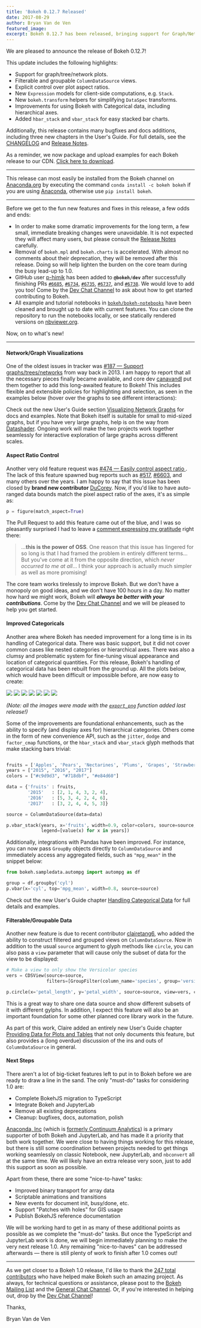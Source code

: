 ```yaml
---
title: 'Bokeh 0.12.7 Released'
date: 2017-08-29
author: Bryan Van de Ven
featured_image:
excerpt: Bokeh 0.12.7 has been released, bringing support for Graph/Network visualizations and JupyterLab!
---
```


We are pleased to announce the release of Bokeh 0.12.7!

This update includes the following highlights:

* Support for graph/tree/network plots.
* Filterable and groupable `ColumnDataSource` views.
* Explicit control over plot aspect ratios.
* New `Expression` models for client-side computations, e.g. `Stack`.
* New `bokeh.transform` helpers for simplifying `DataSpec` transforms.
* Improvements for using Bokeh with Categorical data, including hierarchical axes.
* Added `hbar_stack` and `vbar_stack` for easy stacked bar charts.

Additionally, this release contains many bugfixes and docs additions,
including three new chapters in the User's Guide.
For full details, see the [CHANGELOG](https://github.com/bokeh/bokeh/blob/master/CHANGELOG)
and [Release Notes](https://bokeh.pydata.org/en/0.12.7/docs/releases/0.12.7.html).

As a reminder, we now package and upload examples for each Bokeh release
to our CDN. [Click here to download](https://cdn.pydata.org/bokeh/examples/examples-0.12.7.zip).

-----

This release can most easily be installed from the Bokeh channel on
[Anaconda.org](https://anaconda.org/bryanv/dashboard) by executing the
command ``conda install -c bokeh bokeh`` if you are using
[Anaconda](https://www.anaconda.com/downloads), otherwise use ``pip install bokeh``.

-----

Before we get to the fun new features and fixes in this release, a few odds and ends:

* In order to make some dramatic improvements for the long term, a few small, immediate
breaking changes were unavoidable. It is not expected they will affect many users, but
please consult the
[Release Notes](https://bokeh.pydata.org/en/0.12.7/docs/releases/0.12.7.html)
carefully.
* Removal of `bokeh.mpl` and `bokeh.charts` is accelerated. With almost no comments
about their deprecation, they will be removed after this release.
Doing so will help lighten the burden on the core team during the busy
lead-up to 1.0.
* GitHub user [p-himik](https://github.com/p-himik) has been added to **`@bokeh/dev`**
after successfully finishing PRs
[`#6685`](https://github.com/bokeh/bokeh/pull/6685),
[`#6734`](https://github.com/bokeh/bokeh/pull/6734),
[`#6735`](https://github.com/bokeh/bokeh/pull/6735),
[`#6737`](https://github.com/bokeh/bokeh/pull/6737),
and [`#6738`](https://github.com/bokeh/bokeh/pull/6738).
We would love to add you too! Come by the [Dev Chat Channel](https://gitter.im/bokeh/bokeh-dev)
to ask about how to get started contributing to Bokeh.
* All example and tutorial notebooks in
[`bokeh/bokeh-notebooks`](https://github.com/bokeh/bokeh-notebooks) have
been cleaned and brought up to date with current features. You can
clone the repository to run the notebooks locally, or see statically rendered versions on
[nbviewer.org](https://nbviewer.jupyter.org/github/bokeh/bokeh-notebooks/blob/master/index.ipynb).

Now, on to what's new!

-----

#### Network/Graph Visualizations

One of the oldest issues in tracker was
[#187 &mdash; Support graphs/trees/networks](https://github.com/bokeh/bokeh/issues/187)
from way back in 2013. I am happy to report that all the necessary pieces finally
became available, and core dev [canavandl](https://github.com/canavandl) put them
together to add this long-awaited feature to Bokeh! This includes flexible and
extensible policies for highlighting and selection, as seen in the examples below (hover
over the graphs to see different interactions):

<div>
<center>
<script
    src="/js/release-0-12-7/graphs.js"
    id="ffc8a4d5-726a-44db-af00-c21149b09c5c"
    data-bokeh-model-id="a813aa6e-3616-49ed-a52b-70e3c4714f32"
    data-bokeh-doc-id="dd6669cf-03bf-4337-9ecc-bb4fb4b4244c"
></script>
</center>
</div>

Check out the new User's Guide section
[Visualizing Network Graphs](http://bokeh.pydata.org/en/0.12.7/docs/user_guide/graph.html)
for docs and examples. Note that Bokeh itself is suitable for small to
mid-sized graphs, but if you have very large graphs, help is on the way from
[Datashader](https://datashader.readthedocs.io/en/latest/). Ongoing work will
make the two projects work together seamlessly for interactive exploration of large graphs
across different scales.

#### Aspect Ratio Control

Another very old feature request was
[#474 &mdash; Easily control aspect ratio ](https://github.com/bokeh/bokeh/issues/474).
The lack of this feature spawned bug reports such as
[#517](https://github.com/bokeh/bokeh/issues/517),
[#6603](https://github.com/bokeh/bokeh/issues/6603), and many others over the years.
I am happy to say that this issue has been closed by **brand new contributor**
[DuCorey](https://github.com/DuCorey). Now, if you'd like to have auto-ranged
data bounds match the pixel aspect ratio of the axes, it's as simple as:

```python
p = figure(match_aspect=True)
```

The Pull Request to add this feature came out of the blue, and I was so pleasantly
surprised I had to
leave a [comment expressing my gratitude](https://github.com/bokeh/bokeh/pull/6784#issuecomment-323463734) right there:

> ...**this is the power of OSS**. One reason that this issue has lingered for so long is that I had framed the problem in entirely different terms... But you've come at it from the opposite direction, which *never occurred to me at all*... I think your approach is actually much simpler as well as more promising!

The core team works tirelessly to improve Bokeh. But we don't have a monopoly on
good ideas, and we don't have 100 hours in a day. No matter how hard we might work,
Bokeh will ***always be better with your contributions***. Come by the
[Dev Chat Channel](https://gitter.im/bokeh/bokeh-dev) and we will be pleased to help you
get started.

#### Improved Categoricals

Another area where Bokeh has needed improvement for a long time is in its handling
of Categorical data. There was basic support, but it did not cover common cases like
nested categories or hierarchical axes. There was also a clumsy and problematic system
for fine-tuning visual appearance and location of categorical quantities. For this
release, Bokeh's handling of categorical data has been rebuilt from the ground up. All
the plots below, which would have been difficult or impossible before, are now easy to
create:

<div class="gallery" data-columns="3">



<img src="/images/release-0-12-7/simple_bar.png" style="max-height:100%; max-width:100%">
<img src="/images/release-0-12-7/interval.png" style="max-height:100%; max-width:100%">
<img src="/images/release-0-12-7/stacked_bar.png" style="max-height:100%; max-width:100%">
<img src="/images/release-0-12-7/grouped_bar.png" style="max-height:100%; max-width:100%">
<img src="/images/release-0-12-7/mixed_bar.png" style="max-height:100%; max-width:100%">
<img src="/images/release-0-12-7/split_bar.png" style="max-height:100%; max-width:100%">
<img src="/images/release-0-12-7/jitter_scatter.png" style="max-height:100%; max-width:100%">

</div>


*(Note: all the images were made with the [`export_png`](http://bokeh.pydata.org/en/dev/docs/user_guide/export.html#png-generation) function added last release!)*

Some of the improvements are foundational enhancements, such as the ability to
specify (and display axes for) hierarchical categories. Others come in
the form of new convenience API, such as the `jitter`, `dodge` and `factor_cmap` functions,
or the `hbar_stack` and `vbar_stack` glyph methods that make stacking bars trivial:

```python

fruits = ['Apples', 'Pears', 'Nectarines', 'Plums', 'Grapes', 'Strawberries']
years = ["2015", "2016", "2017"]
colors = ["#c9d9d3", "#718dbf", "#e84d60"]

data = {'fruits' : fruits,
        '2015'   : [2, 1, 4, 3, 2, 4],
        '2016'   : [5, 3, 4, 2, 4, 6],
        '2017'   : [3, 2, 4, 4, 5, 3]}

source = ColumnDataSource(data=data)

p.vbar_stack(years, x='fruits', width=0.9, color=colors, source=source,
             legend=[value(x) for x in years])

```

Additionally, integrations with Pandas have been improved. For instance, you can now
pass `GroupBy` objects directly to `ColumnDataSource` and immediately access any
aggregated fields, such as `"mpg_mean"` in the snippet below:

```python
from bokeh.sampledata.autompg import autompg as df

group = df.groupby('cyl')
p.vbar(x='cyl', top='mpg_mean', width=0.8, source=source)
```

Check out the new User's Guide chapter
[Handling Categorical Data](http://bokeh.pydata.org/en/0.12.7/docs/user_guide/categorical.html)
for full details and examples.

#### Filterable/Groupable Data

Another new feature is due to recent contributor [clairetang6](https://github.com/clairetang6),
who added the ability to construct filtered and grouped views on `ColumnDataSource`. Now in
addition to the usual `source` argument to glyph methods like `circle`, you can also pass
a `view` parameter that will cause only the subset of data for the view to be displayed:

```python
# Make a view to only show the Versicolor species
vers = CDSView(source=source,
               filters=[GroupFilter(column_name='species', group='versicolor')])

p.circle(x='petal_length', y='petal_width', source=source, view=vers, color='red')
```

This is a great way to share one data source and show different subsets of it with
different gylphs. In addition, I expect this feature will also be an important foundation
for some other planned core library work in the future.

As part of this work, Claire added an entirely new User's Guide chapter
[Providing Data for Plots and Tables](http://bokeh.pydata.org/en/0.12.7/docs/user_guide/data.html)
that not only documents this feature, but also provides a (long overdue) discussion of the
ins and outs of `ColumnDataSource` in general.

#### Next Steps

There aren't a lot of big-ticket features left to put in to Bokeh before we are
ready to draw a line in the sand. The only "must-do" tasks for considering 1.0 are:

* Complete BokehJS migration to TypeScript
* Integrate Bokeh and JupyterLab
* Remove all existing deprecations
* Cleanup: bugfixes, docs, automation, polish

[Anaconda, Inc](https://anaconda.com/) (which is [formerly Continuum Analytics](https://www.anaconda.com/company-blog/continuum-analytics-officially-becomes-anaconda/))
is a primary supporter of both Bokeh and JupyterLab, and has made it a priority that both work
together. We were close to having things working for this release, but there is still
some coordination between projects needed to get things working seamlessly on classic Notebook,
new JupyterLab, and `nbconvert` all at the same time. We will likely have an extra
release very soon, just to add this support as soon as possible.

Apart from these, there are some "nice-to-have" tasks:

* Improved binary transport for array data
* Scriptable animations and transitions
* New events for document init, busy/done, etc.
* Support "Patches with holes" for GIS usage
* Publish BokehJS reference documentation

We will be working hard to get in as many of these additional points as possible as we
complete the "must-do" tasks. But once the TypeScript and JupyterLab work is done,
we will begin immediately planning to make the very next release 1.0. Any remaining
"nice-to-haves" can be addressed afterwards &mdash; there is still plenty of work to
finish after 1.0 comes out!

-----

As we get closer to a Bokeh 1.0 release, I'd like to thank the [247
total contributors](https://github.com/bokeh/bokeh/graphs/contributors) who
have helped make Bokeh such an amazing project. As always, for technical questions
or assistance, please post to the
[Bokeh Mailing List](https://groups.google.com/a/anaconda.com/forum/#!forum/bokeh)
and the [General Chat Channel](https://gitter.im/bokeh/bokeh). Or, if you're
interested in helping out, drop by the [Dev Chat Channel](https://gitter.im/bokeh/bokeh-dev)!

Thanks,

Bryan Van de Ven
